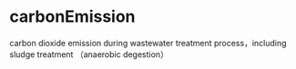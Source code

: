 # carbonEmission
carbon dioxide emission during wastewater treatment process，including sludge treatment （anaerobic degestion）
